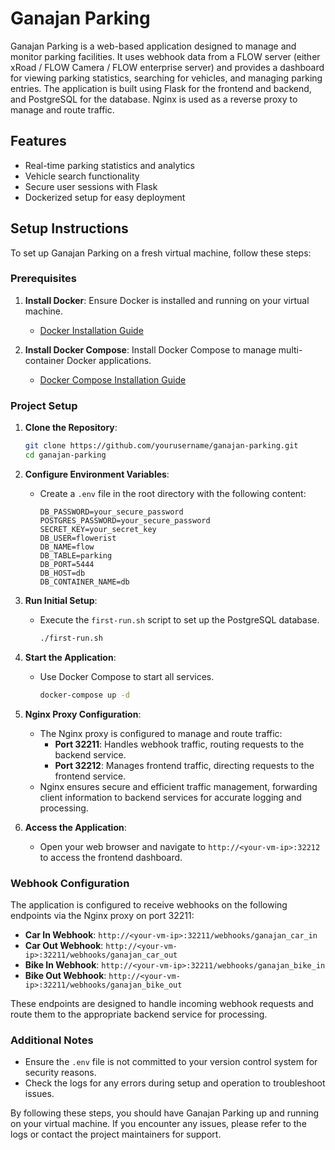 # Ganajan Parking

Ganajan Parking is a web-based application designed to manage and monitor parking facilities. It uses webhook data from a FLOW server (either xRoad / FLOW Camera / FLOW enterprise server) and provides a dashboard for viewing parking statistics, searching for vehicles, and managing parking entries. The application is built using Flask for the frontend and backend, and PostgreSQL for the database. Nginx is used as a reverse proxy to manage and route traffic.


## Features

- Real-time parking statistics and analytics
- Vehicle search functionality
- Secure user sessions with Flask
- Dockerized setup for easy deployment

## Setup Instructions

To set up Ganajan Parking on a fresh virtual machine, follow these steps:

### Prerequisites

1. **Install Docker**: Ensure Docker is installed and running on your virtual machine.
   - [Docker Installation Guide](https://docs.docker.com/get-docker/)

2. **Install Docker Compose**: Install Docker Compose to manage multi-container Docker applications.
   - [Docker Compose Installation Guide](https://docs.docker.com/compose/install/)

### Project Setup

1. **Clone the Repository**:
   ```bash
   git clone https://github.com/yourusername/ganajan-parking.git
   cd ganajan-parking
   ```

2. **Configure Environment Variables**:
   - Create a `.env` file in the root directory with the following content:
     ```env
     DB_PASSWORD=your_secure_password
     POSTGRES_PASSWORD=your_secure_password
     SECRET_KEY=your_secret_key
     DB_USER=flowerist
     DB_NAME=flow
     DB_TABLE=parking
     DB_PORT=5444
     DB_HOST=db
     DB_CONTAINER_NAME=db
     ```

3. **Run Initial Setup**:
   - Execute the `first-run.sh` script to set up the PostgreSQL database.
     ```bash
     ./first-run.sh
     ```

4. **Start the Application**:
   - Use Docker Compose to start all services.
     ```bash
     docker-compose up -d
     ```

5. **Nginx Proxy Configuration**:
   - The Nginx proxy is configured to manage and route traffic:
     - **Port 32211**: Handles webhook traffic, routing requests to the backend service.
     - **Port 32212**: Manages frontend traffic, directing requests to the frontend service.
   - Nginx ensures secure and efficient traffic management, forwarding client information to backend services for accurate logging and processing.

6. **Access the Application**:
   - Open your web browser and navigate to `http://<your-vm-ip>:32212` to access the frontend dashboard.

### Webhook Configuration

The application is configured to receive webhooks on the following endpoints via the Nginx proxy on port 32211:

- **Car In Webhook**: `http://<your-vm-ip>:32211/webhooks/ganajan_car_in`
- **Car Out Webhook**: `http://<your-vm-ip>:32211/webhooks/ganajan_car_out`
- **Bike In Webhook**: `http://<your-vm-ip>:32211/webhooks/ganajan_bike_in`
- **Bike Out Webhook**: `http://<your-vm-ip>:32211/webhooks/ganajan_bike_out`

These endpoints are designed to handle incoming webhook requests and route them to the appropriate backend service for processing.

### Additional Notes

- Ensure the `.env` file is not committed to your version control system for security reasons.
- Check the logs for any errors during setup and operation to troubleshoot issues.

By following these steps, you should have Ganajan Parking up and running on your virtual machine. If you encounter any issues, please refer to the logs or contact the project maintainers for support.